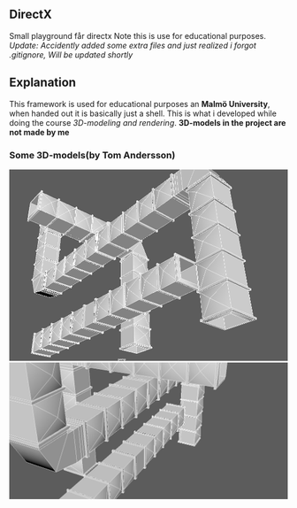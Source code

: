 ## DirectX
Small playground får directx
Note this is use for educational purposes.
*Update: Accidently added some extra files and just realized i forgot .gitignore, Will be updated shortly*

## Explanation
This framework is used for educational purposes an **Malmö University**, when handed out it is basically just a shell. This is what i developed while doing the course *3D-modeling and rendering*. **3D-models in the project are not made by me**

### Some 3D-models(by Tom Andersson)
![Some models made as assets for a game](https://github.com/Tomdozz/DirectX/blob/master/pipes.png)
![Some models made as assets for a game](https://github.com/Tomdozz/DirectX/blob/master/pipes2.png)
